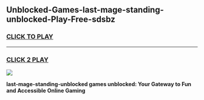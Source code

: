 
## Unblocked-Games-last-mage-standing-unblocked-Play-Free-sdsbz
<h3>
<a href="https://premium76.site?title=last-mage-standing-unblocked&ref=20M">CLICK TO PLAY</a></h3>
<hr>

<h3>
<a href="https://premium76.site?title=last-mage-standing-unblocked&ref=20M">CLICK 2 PLAY</a>
  
</h3>

<a href="https://premium76.site?title=last-mage-standing-unblocked&ref=19M"><img src="https://clearcache.store/games.png"></a>


**last-mage-standing-unblocked games unblocked: Your Gateway to Fun and Accessible Online Gaming**
